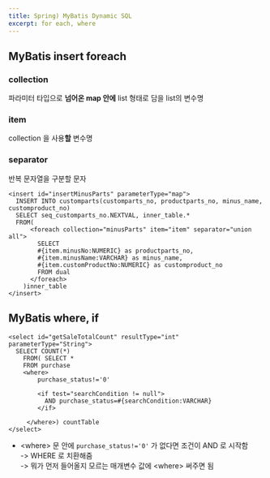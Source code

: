 ```yaml
---
title: Spring) MyBatis Dynamic SQL
excerpt: for each, where
---
```


## MyBatis insert foreach
### collection 
파라미터 타입으로 **넘어온 map 안에**  list 형태로 담을 list의 변수명  
### item 
collection 을 사용**할** 변수명 
### separator 
반복 문자열을 구분할 문자  

```
<insert id="insertMinusParts" parameterType="map">
  INSERT INTO customparts(customparts_no, productparts_no, minus_name, customproduct_no)
  SELECT seq_customparts_no.NEXTVAL, inner_table.*
  FROM(
      <foreach collection="minusParts" item="item" separator="union all">
        SELECT
        #{item.minusNo:NUMERIC} as productparts_no,
        #{item.minusName:VARCHAR} as minus_name,
        #{item.customProductNo:NUMERIC} as customproduct_no
        FROM dual
      </foreach>
    )inner_table
</insert>
``` 

## MyBatis where, if
```
<select id="getSaleTotalCount" resultType="int" parameterType="String">
  SELECT COUNT(*)
    FROM( SELECT *
    FROM purchase
    <where>
        purchase_status!='0'
        
        <if test="searchCondition != null">
          AND purchase_status=#{searchCondition:VARCHAR}
        </if> 
        
     </where>) countTable	
</select>
```
- \<where\> 문 안에 `purchase_status!='0'` 가 없다면 조건이 AND 로 시작함  
  -> WHERE 로 치환해줌  
  -> 뭐가 먼저 들어올지 모르는 매개변수 값에 \<where\> 써주면 됨 <br/>
  
